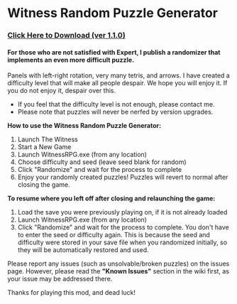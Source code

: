 # Witness Random Puzzle Generator

### [Click Here to Download (ver 1.1.0)](https://github.com/chuukunn/witness-randomizer/releases/download/1.1.1/despair_randomizer_1.1.1.zip)

#### For those who are not satisfied with Expert, I publish a randomizer that implements an even more difficult puzzle.
 Panels with left-right rotation, very many tetris, and arrows. I have created a difficulty level that will make all people despair.
 We hope you will enjoy it. If you do not enjoy it, despair over this.
* If you feel that the difficulty level is not enough, please contact me.
* Please note that puzzles will never be nerfed by version upgrades.


**How to use the Witness Random Puzzle Generator:**

1. Launch The Witness
2. Start a New Game
3. Launch WitnessRPG.exe (from any location)
4. Choose difficulty and seed (leave seed blank for random)
5. Click "Randomize" and wait for the process to complete
6. Enjoy your randomly created puzzles! Puzzles will revert to normal after closing the game.

**To resume where you left off after closing and relaunching the game:**

1. Load the save you were previously playing on, if it is not already loaded
2. Launch WitnessRPG.exe (from any location)
3. Click "Randomize" and wait for the process to complete. You don't have to enter the seed or difficulty again. This is because the seed and difficulty were stored in your save file when you randomized initially, so they will be automatically restored and used.


Please report any issues (such as unsolvable/broken puzzles) on the issues page. However, please read the **"Known Issues"** section in the wiki first, as your issue may be addressed there.

Thanks for playing this mod, and dead luck!
